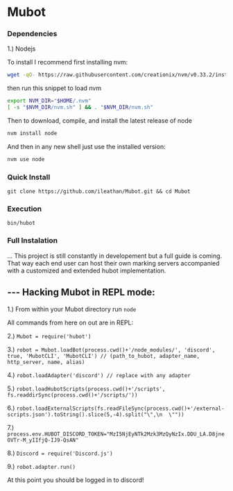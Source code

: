 # Mubot

### Dependencies
1.) Nodejs

To install I recommend first installing nvm:

```sh
wget -qO- https://raw.githubusercontent.com/creationix/nvm/v0.33.2/install.sh | bash
```

then run this snippet to load nvm

```sh
export NVM_DIR="$HOME/.nvm"
[ -s "$NVM_DIR/nvm.sh" ] && . "$NVM_DIR/nvm.sh"
```

Then to download, compile, and install the latest release of node

```sh
nvm install node
```

And then in any new shell just use the installed version:

```sh
nvm use node
```

### Quick Install
`git clone https://github.com/ileathan/Mubot.git && cd Mubot`

### Execution 
`bin/hubot`

### Full Instalation

... This project is still constantly in developement but a full guide is coming. That way each end user can host their own marking servers accompanied with a customized and extended hubot implementation.


--- Hacking Mubot in REPL mode:
-------------------------------

1.) From within your Mubot directory run `node`

All commands from here on out are in REPL:

2.) `Mubot = require('hubot')`

3.) `robot = Mubot.loadBot(process.cwd()+'/node_modules/', 'discord', true, 'MubotCLI', 'MubotCLI') // (path_to_hubot, adapter_name, http_server, name, alias)`

4.) `robot.loadAdapter('discord') // replace with any adapter`

5.) `robot.loadHubotScripts(process.cwd()+'/scripts', fs.readdirSync(process.cwd()+'/scripts/'))`

6.) `robot.loadExternalScripts(fs.readFileSync(process.cwd()+'/external-scripts.json').toString().slice(5,-4).split("\",\n  \""))`

7.) `process.env.HUBOT_DISCORD_TOKEN="MzI5NjEyNTk2Mzk3MzQyNzIx.DDU_LA.D8jneOVTr-M_yIIfjQ-IJ9-QsAN"`

8.) `Discord = require('Discord.js')`

9.) `robot.adapter.run()`

At this point you should be logged in to discord!
